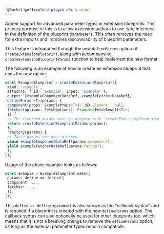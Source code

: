 ```yaml
---
'@backstage/frontend-plugin-api': minor
---
```


Added support for advanced parameter types in extension blueprints. The primary purpose of this is to allow extension authors to use type inference in the definition of the blueprint parameters. This often removes the need for extra imports and improves discoverability of blueprint parameters.

This feature is introduced through the new `defineParams` option of `createExtensionBlueprint`, along with accompanying `createExtensionBlueprintParams` function to help implement the new format.

The following is an example of how to create an extension blueprint that uses the new option:

```ts
const ExampleBlueprint = createExtensionBlueprint({
 kind: 'example',
 attachTo: { id: 'example', input: 'example' },
 output: [exampleComponentDataRef, exampleFetcherDataRef],
 defineParams<T>(params: {
 component(props: ExampleProps<T>): JSX.Element | null;
 fetcher(options: FetchOptions): Promise<FetchResult<T>>;
 }) {
 // The returned params must be wrapped with `createExtensionBlueprintParams`
 return createExtensionBlueprintParams(params);
 },
 *factory(params) {
 // These params are now inferred
 yield exampleComponentDataRef(params.component);
 yield exampleFetcherDataRef(params.fetcher);
 },
});
```

Usage of the above example looks as follows:

```ts
const example = ExampleBlueprint.make({
 params: define => define({
 component: ...,
 fetcher: ...,
 }),
});
```

This `define => define(<params>)` is also known as the "callback syntax" and is required if a blueprint is created with the new `defineParams` option. The callback syntax can also optionally be used for other blueprints too, which means that it is not a breaking change to remove the `defineParams` option, as long as the external parameter types remain compatible.
